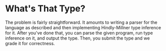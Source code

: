 # What's That Type? #

The problem is fairly straightforward. It amounts to writing a parser for the language as described
and then implementing Hindly-Millner type inference for it. After you've done that, you can parse
the given program, run type inference on it, and output the type. Then, you submit the type and
we grade it for correctness.
